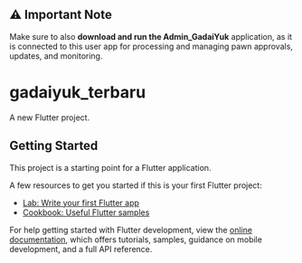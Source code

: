 ## ⚠️ Important Note
Make sure to also **download and run the Admin_GadaiYuk** application, as it is connected to this user app for processing and managing pawn approvals, updates, and monitoring.

# gadaiyuk_terbaru

A new Flutter project.

## Getting Started

This project is a starting point for a Flutter application.

A few resources to get you started if this is your first Flutter project:

- [Lab: Write your first Flutter app](https://docs.flutter.dev/get-started/codelab)
- [Cookbook: Useful Flutter samples](https://docs.flutter.dev/cookbook)

For help getting started with Flutter development, view the
[online documentation](https://docs.flutter.dev/), which offers tutorials,
samples, guidance on mobile development, and a full API reference.
